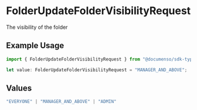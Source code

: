 # FolderUpdateFolderVisibilityRequest

The visibility of the folder

## Example Usage

```typescript
import { FolderUpdateFolderVisibilityRequest } from "@documenso/sdk-typescript/models/operations";

let value: FolderUpdateFolderVisibilityRequest = "MANAGER_AND_ABOVE";
```

## Values

```typescript
"EVERYONE" | "MANAGER_AND_ABOVE" | "ADMIN"
```